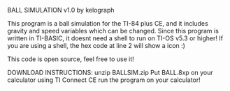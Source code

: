 BALL SIMULATION v1.0 by kelograph

This program is a ball simulation for the TI-84 plus CE, and it includes gravity and speed variables which can be changed.
Since this program is written in TI-BASIC, it doesnt need a shell to run on TI-OS v5.3 or higher!
If you are using a shell, the hex code at line 2 will show a icon :)

This code is open source, feel free to use it!

DOWNLOAD INSTRUCTIONS:
unzip BALLSIM.zip
Put BALL.8xp on your calculator using TI Connect CE
run the program on your calculator!
